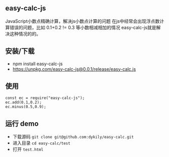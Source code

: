 ## easy-calc-js
JavaScript小数点精确计算，解决js小数点计算的问题
在js中经常会出现浮点数计算错误的问题，比如 0.1+0.2 != 0.3 等小数相减相加的情况
easy-calc-js就是解决这种情况的的。
## 安装/下载
- npm install easy-calc-js
- https://unpkg.com/easy-calc-js@0.0.1/release/easy-calc.js

## 使用
```
const ec = require("easy-calc-js");
ec.add(0.1,0.2);
ec.minus(0.5,0.9);
````

## 运行 demo

- 下载源码 `git clone git@github.com:dykily/easy-calc.git`
- 进入目录 `cd easy-calc/test`
- 打开 `test.html`